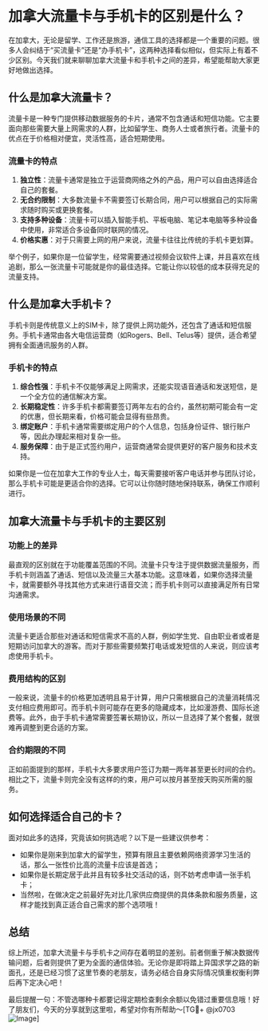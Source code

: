 # 加拿大流量卡与手机卡的区别是什么？

在加拿大，无论是留学、工作还是旅游，通信工具的选择都是一个重要的问题。很多人会纠结于“买流量卡”还是“办手机卡”，这两种选择看似相似，但实际上有着不少区别。今天我们就来聊聊加拿大流量卡和手机卡之间的差异，希望能帮助大家更好地做出选择。

## 什么是加拿大流量卡？

流量卡是一种专门提供移动数据服务的卡片，通常不包含通话和短信功能。它主要面向那些需要大量上网需求的人群，比如留学生、商务人士或者旅行者。流量卡的优点在于价格相对便宜，灵活性高，适合短期使用。

### 流量卡的特点

1. **独立性**：流量卡通常是独立于运营商网络之外的产品，用户可以自由选择适合自己的套餐。
2. **无合约限制**：大多数流量卡不需要签订长期合同，用户可以根据自己的实际需求随时购买或更换套餐。
3. **支持多种设备**：流量卡可以插入智能手机、平板电脑、笔记本电脑等多种设备中使用，非常适合多设备同时联网的情况。
4. **价格实惠**：对于只需要上网的用户来说，流量卡往往比传统的手机卡更划算。

举个例子，如果你是一位留学生，经常需要通过视频会议软件上课，并且喜欢在线追剧，那么一张流量卡可能就是你的最佳选择。它能让你以较低的成本获得充足的流量支持。

## 什么是加拿大手机卡？

手机卡则是传统意义上的SIM卡，除了提供上网功能外，还包含了通话和短信服务。手机卡通常由各大电信运营商（如Rogers、Bell、Telus等）提供，适合希望拥有全面通讯服务的人群。

### 手机卡的特点

1. **综合性强**：手机卡不仅能够满足上网需求，还能实现语音通话和发送短信，是一个全方位的通信解决方案。
2. **长期稳定性**：许多手机卡都需要签订两年左右的合约，虽然初期可能会有一定的优惠，但长期来看，价格可能会显得有些昂贵。
3. **绑定账户**：手机卡通常需要绑定用户的个人信息，包括身份证件、银行账户等，因此办理起来相对复杂一些。
4. **服务保障**：由于是正式签约用户，运营商通常会提供更好的客户服务和技术支持。

如果你是一位在加拿大工作的专业人士，每天需要接听客户电话并参与团队讨论，那么手机卡可能是更适合你的选择。它可以让你随时随地保持联系，确保工作顺利进行。

## 加拿大流量卡与手机卡的主要区别

### 功能上的差异

最直观的区别就在于功能覆盖范围的不同。流量卡只专注于提供数据流量服务，而手机卡则涵盖了通话、短信以及流量三大基本功能。这意味着，如果你选择流量卡，就需要额外寻找其他方式来进行语音交流；而手机卡则可以直接满足所有日常沟通需求。

### 使用场景的不同

流量卡更适合那些对通话和短信需求不高的人群，例如学生党、自由职业者或者是短期访问加拿大的游客。而对于那些需要频繁打电话或发短信的人来说，则应该考虑使用手机卡。

### 费用结构的区别

一般来说，流量卡的价格更加透明且易于计算，用户只需根据自己的流量消耗情况支付相应费用即可。而手机卡则可能存在更多的隐藏成本，比如漫游费、国际长途费等。此外，由于手机卡通常需要签署长期协议，所以一旦选择了某个套餐，就很难再调整到更合适的方案。

### 合约期限的不同

正如前面提到的那样，手机卡大多要求用户签订为期一两年甚至更长时间的合约。相比之下，流量卡则完全没有这样的约束，用户可以按月甚至按天购买所需的服务。

## 如何选择适合自己的卡？

面对如此多的选择，究竟该如何挑选呢？以下是一些建议供参考：

- 如果你是刚来到加拿大的留学生，预算有限且主要依赖网络资源学习生活的话，那么一张性价比高的流量卡应该是首选；
- 如果你是长期定居于此并且有较多社交活动的话，则不妨考虑申请一张手机卡；
- 当然啦，在做决定之前最好先对比几家供应商提供的具体条款和服务质量，这样才能找到真正适合自己需求的那个选项哦！

## 总结

综上所述，加拿大流量卡与手机卡之间存在着明显的差别。前者侧重于解决数据传输问题，后者则提供了更为全面的通信体验。无论你是即将踏上异国求学之路的新面孔，还是已经习惯了这里节奏的老朋友，请务必结合自身实际情况慎重权衡利弊后再下定决心吧！

最后提醒一句：不管选哪种卡都要记得定期检查剩余余额以免错过重要信息哦！好了朋友们，今天的分享就到这里啦，希望对你有所帮助～[TG💪+ @jx0703 ![Image](https://github.com/user-attachments/assets/dbca1d08-cadb-493c-b0ec-ad6f7a83f270)]